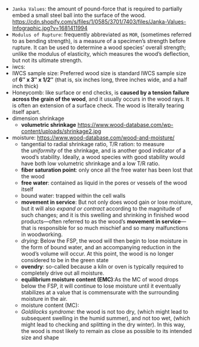 - `Janka Values`: the amount of pound-force that is required to partially embed a small steel ball into the surface of the wood. 
  https://cdn.shopify.com/s/files/1/0585/3701/7403/files/Janka-Values-Infographic.jpg?v=1681411994
- `Modulus of Rupture`: frequently abbreviated as `MOR`, (sometimes referred to as bending strength), is a measure of a specimen’s strength before rupture. It can be used to determine a wood species’ overall strength; unlike the modulus of elasticity, which measures the wood’s deflection, but not its ultimate strength.
- iwcs:
- IWCS sample size: Preferred wood size is standard IWCS sample size of **6″ x 3″ x 1/2″** (that is, six inches long, three inches wide, and a half inch thick)
- Honeycomb:  like surface or end checks, is **caused by a tension failure across the grain of the wood**, and it usually occurs in the wood rays. It is often an extension of a surface check. The wood is literally tearing itself apart.
- dimension shrinkage
	- **volumetric shrinkage**
	  https://www.wood-database.com/wp-content/uploads/shrinkage2.jpg
- moisture: https://www.wood-database.com/wood-and-moisture/
	- tangential to radial shrinkage ratio, T/R ration: to measure the *uniformity* of the shrinkage, and is another good indicator of a wood’s stability. Ideally, a wood species with good stability would have both low volumetric shrinkage and a low T/R ratio.
	- **fiber saturation point**: only once all the free water has been lost that the wood
	- **free water**: contained as liquid in the pores or vessels of the wood itself
	- bound water: trapped within the cell walls
	- **movement in service**: But not only does wood gain or lose moisture, but it will also *expand or contract* according to the magnitude of such changes; and it is this swelling and shrinking in finished wood products—often referred to as the wood’s **movement in service**—that is responsible for so much mischief and so many malfunctions in woodworking.
	- *drying*:  Below the FSP, the wood will then begin to lose moisture in the form of bound water, and an accompanying reduction in the wood’s volume will occur. At this point, the wood is no longer considered to be in the green state
	- **ovendry**: so-called because a kiln or oven is typically required to completely drive out all moisture.
	- **equilibrium moisture content (EMC)**:As the MC of wood drops below the FSP, it will continue to lose moisture until it eventually stabilizes at a value that is commensurate with the surrounding moisture in the air.
	- moisture content (MC):
	- *Goldilocks syndrome*: the wood is not too dry, (which might lead to subsequent swelling in the humid summer), and not too wet, (which might lead to checking and splitting in the dry winter). In this way, the wood is most likely to remain as close as possible to its intended size and shape